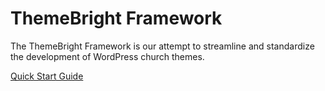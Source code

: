 # ThemeBright Framework

The ThemeBright Framework is our attempt to streamline and standardize the development of WordPress church themes.

<a href="https://themebright.com/kb/themebright-framework-quick-start-guide/" target="_blank">Quick Start Guide</a>
